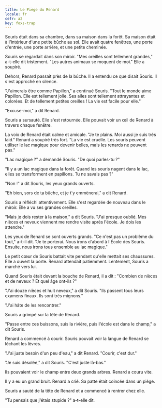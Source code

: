```yaml
---
title: Le Piège du Renard
locale: fr
cefr: a2
key: foxs-trap
---
```


Souris était dans sa chambre, dans sa maison dans la forêt. Sa maison était à l'intérieur d'une petite bûche au sol. Elle avait quatre fenêtres, une porte d'entrée, une porte arrière, et une petite cheminée.

Souris se regardait dans son miroir. "Mes oreilles sont tellement grandes," a-t-elle dit tristement. "Les autres animaux se moquent de moi." Elle a soupiré.

Dehors, Renard passait près de la bûche. Il a entendu ce que disait Souris. Il s'est approché en silence.

"J'aimerais être comme Papillon," a continué Souris. "Tout le monde aime Papillon. Elle est tellement jolie. Ses ailes sont tellement attrayantes et colorées. Et de tellement petites oreilles ! La vie est facile pour elle."

"Excuse-moi," a dit Renard.

Souris a sursauté. Elle s'est retournée. Elle pouvait voir un œil de Renard à travers chaque fenêtre.

La voix de Renard était calme et amicale. "Je te plains. Moi aussi je suis très laid." Renard a soupiré très fort. "La vie est cruelle. Les souris peuvent utiliser le lac magique pour devenir belles, mais les renards ne peuvent pas."

"Lac magique ?" a demandé Souris. "De quoi parles-tu ?"

"Il y a un lac magique dans la forêt. Quand les souris nagent dans le lac, elles se transforment en papillons. Tu ne savais pas ?"

"Non !" a dit Souris, les yeux grands ouverts.

"Eh bien, sors de ta bûche, et je t'y emmènerai," a dit Renard.

Souris a réfléchi attentivement. Elle s'est regardée de nouveau dans le miroir. Elle a vu ses grandes oreilles.

"Mais je dois rester à la maison," a dit Souris. "J'ai presque oublié. Mes nièces et neveux viennent me rendre visite après l'école. Je dois les attendre."

Les yeux de Renard se sont ouverts grands. "Ce n'est pas un problème du tout," a-t-il dit. "Je te porterai. Nous irons d'abord à l'École des Souris. Ensuite, nous irons tous ensemble au lac magique."

Le petit cœur de Souris battait vite pendant qu'elle mettait ses chaussures. Elle a ouvert la porte. Renard attendait patiemment. Lentement, Souris a marché vers lui.

Quand Souris était devant la bouche de Renard, il a dit : "Combien de nièces et de neveux ? Et quel âge ont-ils ?"

"J'ai douze nièces et huit neveux," a dit Souris. "Ils passent tous leurs examens finaux. Ils sont très mignons."

"J'ai hâte de les rencontrer."

Souris a grimpé sur la tête de Renard.

"Passe entre ces buissons, suis la rivière, puis l'école est dans le champ," a dit Souris.

Renard a commencé à courir. Souris pouvait voir la langue de Renard se léchant les lèvres.

"J'ai juste besoin d'un peu d'eau," a dit Renard. "Courir, c'est dur."

"Je suis désolée," a dit Souris. "C'est juste là-bas."

Ils pouvaient voir le champ entre deux grands arbres. Renard a couru vite.

Il y a eu un grand bruit. Renard a crié. Sa patte était coincée dans un piège.

Souris a sauté de la tête de Renard et a commencé à rentrer chez elle.

"Tu pensais que j'étais stupide ?" a-t-elle dit.
